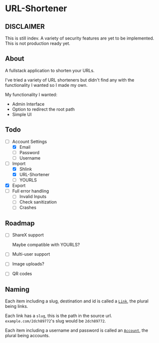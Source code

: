 # URL-Shortener

## DISCLAIMER

This is still indev. A variety of security features are yet to be implemented. This is not production ready yet.

## About

A fullstack application to shorten your URLs.

I've tried a variety of URL shorteners but didn't find any with the functionality I wanted so I made my own.

My functionality I wanted:

-   Admin Interface
-   Option to redirect the root path
-   Simple UI

## Todo

-   [ ] Account Settings
    -   [x] Email
    -   [ ] Password
    -   [ ] Username
-   [ ] Import
    -   [x] Shlink
    -   [x] URL-Shortener
    -   [ ] YOURLS
-   [x] Export
-   [ ] Full error handling
    -   [ ] Invalid Inputs
    -   [ ] Check sanitization
    -   [ ] Crashes

## Roadmap

-   [ ] ShareX support

    Maybe compatible with YOURLS?

-   [ ] Multi-user support

-   [ ] Image uploads?

-   [ ] QR codes

## Naming

Each item including a slug, destination and id is called a [`Link`](server/src/db/models/link.js), the plural being links.

Each link has a `slug`, this is the path in the source url. `example.com/2dch89772`'s slug would be `2dch89772`.

Each item including a username and password is called an [`Account`](server/src/db/models/account.js), the plural being accounts.
